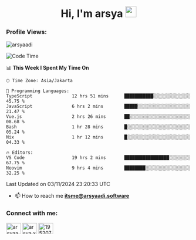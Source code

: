 <h1 align="center">Hi, I'm arsya 
  <img src="https://media.giphy.com/media/hvRJCLFzcasrR4ia7z/giphy.gif" width="30px"/>
</h1>

<p align="left"> <h3>Profile Views:</h3> <img src="https://komarev.com/ghpvc/?username=arsyaadi&label=Profile%20views&color=0e75b6&style=flat" alt="arsyaadi" /> </p>

<!--START_SECTION:waka-->
![Code Time](http://img.shields.io/badge/Code%20Time-3%2C359%20hrs%205%20mins-blue)

📊 **This Week I Spent My Time On** 

```text
🕑︎ Time Zone: Asia/Jakarta

💬 Programming Languages: 
TypeScript               12 hrs 51 mins      ███████████░░░░░░░░░░░░░░   45.75 % 
JavaScript               6 hrs 2 mins        █████░░░░░░░░░░░░░░░░░░░░   21.47 % 
Vue.js                   2 hrs 26 mins       ██░░░░░░░░░░░░░░░░░░░░░░░   08.68 % 
Bash                     1 hr 28 mins        █░░░░░░░░░░░░░░░░░░░░░░░░   05.24 % 
Nix                      1 hr 12 mins        █░░░░░░░░░░░░░░░░░░░░░░░░   04.33 % 

🔥 Editors: 
VS Code                  19 hrs 2 mins       █████████████████░░░░░░░░   67.75 % 
Neovim                   9 hrs 4 mins        ████████░░░░░░░░░░░░░░░░░   32.25 % 
```


 Last Updated on 03/11/2024 23:20:33 UTC
<!--END_SECTION:waka-->

- 📫 How to reach me **itsme@arsyaadi.software**


<h3 align="left">Connect with me:</h3>
<p align="left">
<a href="https://linkedin.com/in/arsyaadi" target="blank"><img align="center" src="https://raw.githubusercontent.com/rahuldkjain/github-profile-readme-generator/master/src/images/icons/Social/linked-in-alt.svg" alt="arsyaadi" height="30" width="40" /></a>
<a href="https://fb.com/arsya.xkz" target="blank"><img align="center" src="https://raw.githubusercontent.com/rahuldkjain/github-profile-readme-generator/master/src/images/icons/Social/facebook.svg" alt="arsya.xkz" height="30" width="40" /></a>
<a href="https://stackoverflow.com/users/19520749" target="blank"><img align="center" src="https://raw.githubusercontent.com/rahuldkjain/github-profile-readme-generator/master/src/images/icons/Social/stack-overflow.svg" alt="19520749" height="30" width="40" /></a>
</p>
